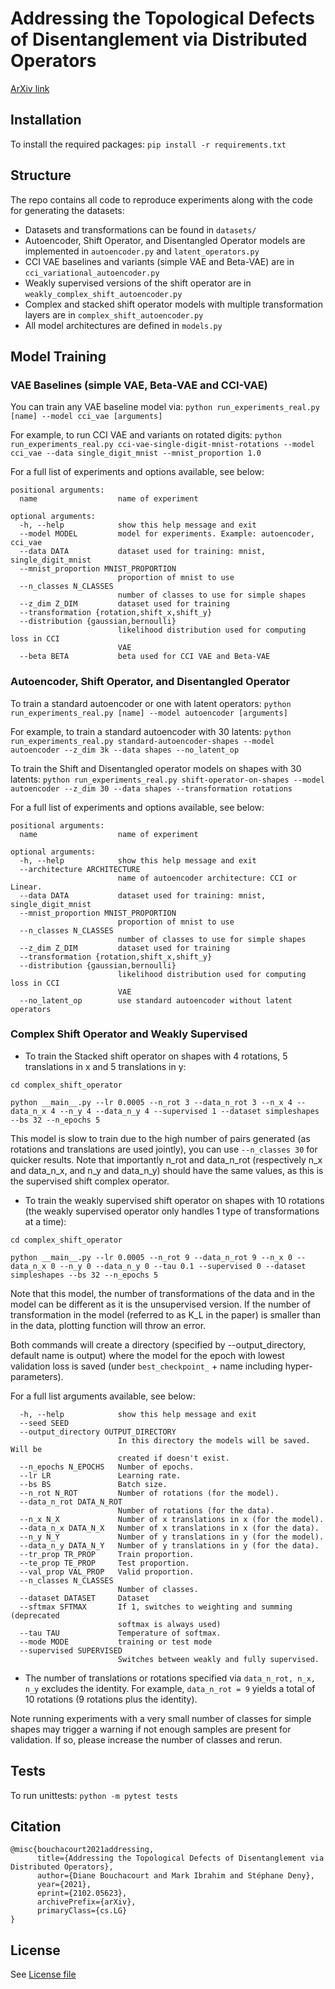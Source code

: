 # Addressing the Topological Defects of Disentanglement via Distributed Operators

[ArXiv link](https://arxiv.org/abs/2102.05623)

## Installation

To install the required packages:
`pip install -r requirements.txt`

## Structure

The repo contains all code to reproduce experiments along with the code for generating the datasets: 

* Datasets and transformations can be found in `datasets/`
* Autoencoder, Shift Operator, and Disentangled Operator models are implemented in `autoencoder.py` and `latent_operators.py`
* CCI VAE baselines and variants (simple VAE and Beta-VAE) are in `cci_variational_autoencoder.py`
* Weakly supervised versions of the shift operator are in `weakly_complex_shift_autoencoder.py`
* Complex and stacked shift operator models with multiple transformation layers are in `complex_shift_autoencoder.py`
* All model architectures are defined in `models.py`

## Model Training


### VAE Baselines (simple VAE, Beta-VAE and CCI-VAE)
You can train any VAE baseline model via:
`python run_experiments_real.py [name] --model cci_vae [arguments]`

For example, to run CCI VAE and variants on rotated digits:
`python run_experiments_real.py cci-vae-single-digit-mnist-rotations --model cci_vae --data single_digit_mnist --mnist_proportion 1.0`

For a full list of experiments and options available, see below:
```
positional arguments:
  name                  name of experiment

optional arguments:
  -h, --help            show this help message and exit
  --model MODEL         model for experiments. Example: autoencoder, cci_vae
  --data DATA           dataset used for training: mnist, single_digit_mnist
  --mnist_proportion MNIST_PROPORTION
                        proportion of mnist to use
  --n_classes N_CLASSES
                        number of classes to use for simple shapes
  --z_dim Z_DIM         dataset used for training
  --transformation {rotation,shift_x,shift_y}
  --distribution {gaussian,bernoulli}
                        likelihood distribution used for computing loss in CCI
                        VAE
  --beta BETA           beta used for CCI VAE and Beta-VAE
```


### Autoencoder, Shift Operator, and Disentangled Operator
To train a standard autoencoder or one with latent operators:
`python run_experiments_real.py [name] --model autoencoder [arguments]`

For example, to train a standard autoencoder with 30 latents:
`python run_experiments_real.py standard-autoencoder-shapes --model autoencoder --z_dim 3k --data shapes --no_latent_op`

To train the Shift and Disentangled operator models on shapes with 30 latents: 
`python run_experiments_real.py shift-operator-on-shapes --model autoencoder --z_dim 30 --data shapes --transformation rotations`

For a full list of experiments and options available, see below:
```
positional arguments:
  name                  name of experiment

optional arguments:
  -h, --help            show this help message and exit
  --architecture ARCHITECTURE
                        name of autoencoder architecture: CCI or Linear.
  --data DATA           dataset used for training: mnist, single_digit_mnist
  --mnist_proportion MNIST_PROPORTION
                        proportion of mnist to use
  --n_classes N_CLASSES
                        number of classes to use for simple shapes
  --z_dim Z_DIM         dataset used for training
  --transformation {rotation,shift_x,shift_y}
  --distribution {gaussian,bernoulli}
                        likelihood distribution used for computing loss in CCI
                        VAE
  --no_latent_op        use standard autoencoder without latent operators
```

### Complex Shift Operator and Weakly Supervised

* To train the Stacked shift operator on shapes with 4 rotations, 5 translations in x and 5 translations in y: 

`cd complex_shift_operator`

`python __main__.py --lr 0.0005 --n_rot 3 --data_n_rot 3 --n_x 4 --data_n_x 4 --n_y 4 --data_n_y 4 --supervised 1 --dataset simpleshapes --bs 32 --n_epochs 5`

This model is slow to train due to the high number of pairs generated (as rotations and translations are used jointly), you can use `--n_classes 30` for quicker results.
Note that importantly n_rot and data_n_rot (respectively n_x and data_n_x, and n_y and data_n_y) should have the same values, as this is the supervised shift complex operator.

* To train the weakly supervised shift operator on shapes with 10 rotations (the weakly supervised operator only handles 1 type of transformations at a time): 

`cd complex_shift_operator`

`python __main__.py --lr 0.0005 --n_rot 9 --data_n_rot 9 --n_x 0 --data_n_x 0 --n_y 0 --data_n_y 0 --tau 0.1 --supervised 0 --dataset simpleshapes --bs 32 --n_epochs 5`

Note that this model, the number of transformations of the data and in the model can be different as it is the unsupervised version. If the number of transformation in the model (referred to as K_L in the paper) is smaller than in the data, plotting function will throw an error. 

Both commands will create a directory (specified by --output_directory, default name is output) where the model for the epoch with lowest validation loss is saved (under `best_checkpoint_` + name including hyper-parameters).

For a full list arguments available, see below:

```
  -h, --help            show this help message and exit
  --seed SEED
  --output_directory OUTPUT_DIRECTORY
                        In this directory the models will be saved. Will be
                        created if doesn't exist.
  --n_epochs N_EPOCHS   Number of epochs.
  --lr LR               Learning rate.
  --bs BS               Batch size.
  --n_rot N_ROT         Number of rotations (for the model).
  --data_n_rot DATA_N_ROT
                        Number of rotations (for the data).
  --n_x N_X             Number of x translations in x (for the model).
  --data_n_x DATA_N_X   Number of x translations in x (for the data).
  --n_y N_Y             Number of y translations in y (for the model).
  --data_n_y DATA_N_Y   Number of y translations in y (for the data).
  --tr_prop TR_PROP     Train proportion.
  --te_prop TE_PROP     Test proportion.
  --val_prop VAL_PROP   Valid proportion.
  --n_classes N_CLASSES
                        Number of classes.
  --dataset DATASET     Dataset
  --sftmax SFTMAX       If 1, switches to weighting and summing (deprecated
                        softmax is always used)
  --tau TAU             Temperature of softmax.
  --mode MODE           training or test mode
  --supervised SUPERVISED
                        Switches between weakly and fully supervised.

```

* The number of translations or rotations specified via `data_n_rot, n_x, n_y` excludes the identity. For example, `data_n_rot = 9` yields a total of 10 rotations (9 rotations plus the identity).

Note running experiments with a very small number of classes for simple shapes may trigger a warning if not enough samples are present for validation. If so, please increase the number of classes and rerun.

## Tests

To run unittests: `python -m pytest tests`

## Citation

```
@misc{bouchacourt2021addressing,
      title={Addressing the Topological Defects of Disentanglement via Distributed Operators}, 
      author={Diane Bouchacourt and Mark Ibrahim and Stéphane Deny},
      year={2021},
      eprint={2102.05623},
      archivePrefix={arXiv},
      primaryClass={cs.LG}
}
```

## License

See [License file](LICENSE)
